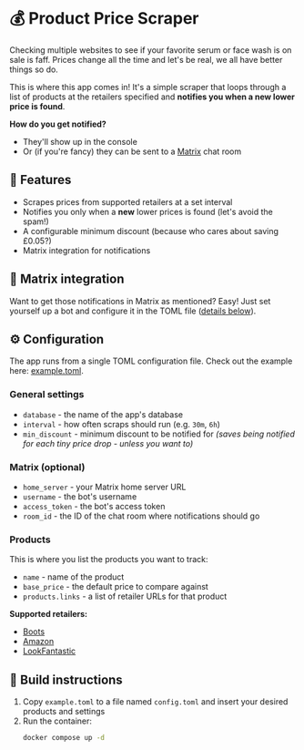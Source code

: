 # 💰 Product Price Scraper

Checking multiple websites to see if your favorite serum or face wash is on sale is faff. Prices change all the time and let's be real, we all have better things so do.

This is where this app comes in! It's a simple scraper that loops through a list of products at the retailers specified and **notifies you when a new lower price is found**.

**How do you get notified?**
- They'll show up in the console
- Or (if you're fancy) they can be sent to a [Matrix](https://matrix.org/docs/chat_basics/matrix-for-im/#what-is-it) chat room

## 🌟 Features
- Scrapes prices from supported retailers at a set interval
- Notifies you only when a **new** lower prices is found (let's avoid the spam!)
- A configurable minimum discount (because who cares about saving £0.05?)
- Matrix integration for notifications

## 🔌 Matrix integration
Want to get those notifications in Matrix as mentioned? Easy! Just set yourself up a bot and configure it in the TOML file ([details below](#matrix-optional)).

## ⚙️ Configuration
The app runs from a single TOML configuration file. Check out the example here: [example.toml](example.toml).

### General settings
- `database` - the name of the app's database
- `interval` - how often scraps should run (e.g. `30m`, `6h`)
- `min_discount` - minimum discount to be notified for _(saves being notified for each tiny price drop - unless you want to)_

### Matrix (optional)
- `home_server` - your Matrix home server URL
- `username` - the bot's username
- `access_token` - the bot's access token
- `room_id` - the ID of the chat room where notifications should go

### Products
This is where you list the products you want to track:

- `name` - name of the product
- `base_price` - the default price to compare against
- `products.links` - a list of retailer URLs for that product

**Supported retailers:**
- [Boots](https://www.boots.com/)
- [Amazon](https://www.amazon.co.uk/)
- [LookFantastic](https://www.lookfantastic.com/)

## 🔨 Build instructions
1. Copy `example.toml` to a file named `config.toml` and insert your desired products and settings 
2. Run the container:
   ```bash
   docker compose up -d
    ```